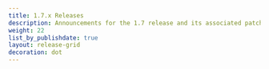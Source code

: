 ```yaml
---
title: 1.7.x Releases
description: Announcements for the 1.7 release and its associated patch releases.
weight: 22
list_by_publishdate: true
layout: release-grid
decoration: dot
---
```

